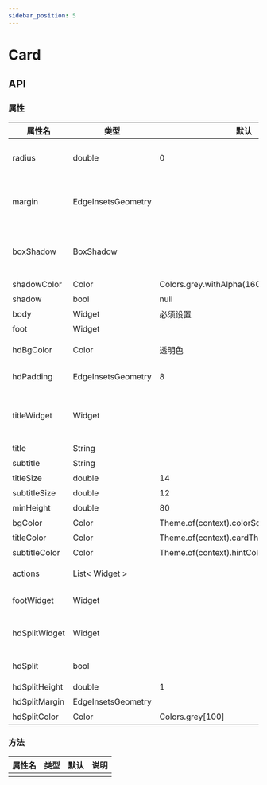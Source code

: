 ```yaml
---
sidebar_position: 5
---
```


# Card

## API

### 属性

| 属性名 | 类型| 默认 | 说明|
| ------  | ---- | --- | --- |
|radius | double | 0 | Card圆角属性, 圆角是控制四个角的，目前无法单独控制某个角 |
| margin | EdgeInsetsGeometry | | 外边距的控制，类型[EdgeInsetsGeometry], 通过调用该类的方法来控制其外边距 |
| boxShadow| BoxShadow | | 盒子阴影。这个属性是由用户自己设置阴影。它与默认阴影控制，只能二选一。 |
| shadowColor | Color | Colors.grey.withAlpha(160) | 默认盒子阴影颜色。 |
| shadow | bool | null | 是否开启盒子阴影。 |
| body | Widget | 必须设置 | Card的主区域部分 |
| foot | Widget | | Card的尾部组件 |
| hdBgColor | Color | 透明色 | Card的头部组件的背景色 |
| hdPadding | EdgeInsetsGeometry | 8 | Card的头部组件的内间隙 |
| titleWidget | Widget | | Card头部组件。 如果设置了titleWidget, 则默认的头部组件将被覆盖。头部由用户自己控制。 |
| title | String | | Card的标题 |
| subtitle | String | | Card的子标题 |
| titleSize | double | 14 | 标题的大小 |
| subtitleSize | double | 12 | 子标题大小 |
| minHeight | double | 80 | 盒子的最小高度 |
| bgColor | Color | Theme.of(context).colorScheme.background |  盒子背景色 |
| titleColor | Color | Theme.of(context).cardTheme.color | 标题颜色 |
| subtitleColor | Color | Theme.of(context).hintColor | 子标题颜色 |
| actions | List< Widget > | | 默认头部组件的右边元素项 |
| footWidget | Widget | | footWidget与foot二选一。footWidget优先。 |
| hdSplitWidget | Widget | | 头部组件的底部分割组件。这个和默认分割组件，二选一. |
| hdSplit | bool | | 是否显示分割组件. 默认不显示。 |
| hdSplitHeight | double | 1 | 默认分割组件的高度 |
| hdSplitMargin | EdgeInsetsGeometry | | 默认分割组件的外边距. |
| hdSplitColor | Color | Colors.grey[100] | 分割组件的颜色 |

### 方法

| 属性名 | 类型| 默认 | 说明|
| ------  | ---- | --- | --- |
| | | | |
